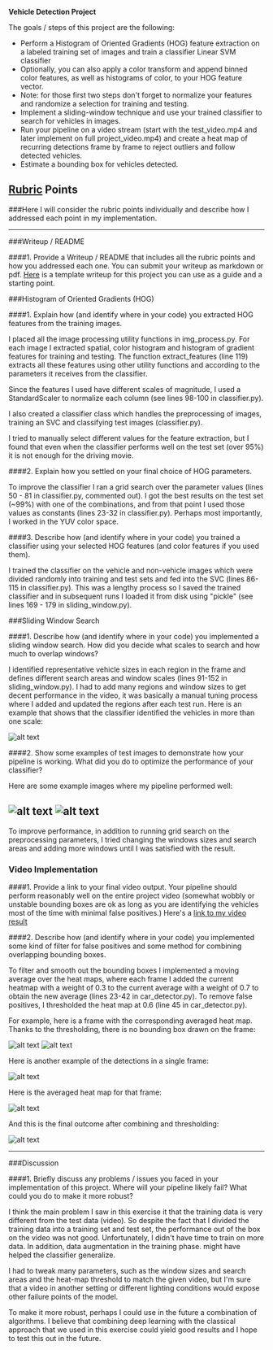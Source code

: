 **Vehicle Detection Project**

The goals / steps of this project are the following:

* Perform a Histogram of Oriented Gradients (HOG) feature extraction on a labeled training set of images and train a classifier Linear SVM classifier
* Optionally, you can also apply a color transform and append binned color features, as well as histograms of color, to your HOG feature vector. 
* Note: for those first two steps don't forget to normalize your features and randomize a selection for training and testing.
* Implement a sliding-window technique and use your trained classifier to search for vehicles in images.
* Run your pipeline on a video stream (start with the test_video.mp4 and later implement on full project_video.mp4) and create a heat map of recurring detections frame by frame to reject outliers and follow detected vehicles.
* Estimate a bounding box for vehicles detected.

[//]: # (Image References)
[image1]: ./examples/676.jpg
[image2]: ./examples/984.jpg
[image3]: ./examples/boxes_725.jpg
[image4]: ./examples/60.jpg
[image5]: ./examples/map_60.jpg
[image6]: ./examples/194.jpg
[image7]: ./examples/map_194.jpg
[image8]: ./examples/boxes_194.jpg
[video1]: ./project_video.mp4

## [Rubric](https://review.udacity.com/#!/rubrics/513/view) Points
###Here I will consider the rubric points individually and describe how I addressed each point in my implementation.  

---
###Writeup / README

####1. Provide a Writeup / README that includes all the rubric points and how you addressed each one.  You can submit your writeup as markdown or pdf.  [Here](https://github.com/udacity/CarND-Vehicle-Detection/blob/master/writeup_template.md) is a template writeup for this project you can use as a guide and a starting point.  



###Histogram of Oriented Gradients (HOG)

####1. Explain how (and identify where in your code) you extracted HOG features from the training images.

I placed all the image processing utility functions in img_process.py. For each image I extracted spatial, color histogram and histogram of gradient features for training and testing.
The function extract_features (line 119) extracts all these features using other utility functions and according to the parameters it receives from the classifier.

Since the features I used have different scales of magnitude, I used a StandardScaler to normalize each column (see lines 98-100 in classifier.py).

I also created a classifier class which handles the preprocessing of images, training an SVC and classifying test images (classifier.py).


I tried to manually select different values for the feature extraction, but I found that even when the classifier performs well on the test set (over 95%) it is not enough for the driving movie.


####2. Explain how you settled on your final choice of HOG parameters.

To improve the classifier I ran a grid search over the parameter values (lines 50 - 81 in classifier.py, commented out). I got the best results on the test set (~99%) with one of the combinations, and from that point I used those values as constants (lines 23-32 in classifier.py). Perhaps most importantly, I worked in the YUV color space. 


####3. Describe how (and identify where in your code) you trained a classifier using your selected HOG features (and color features if you used them).

I trained the classifier on the vehicle and non-vehicle images which were divided randomly into training and test sets and fed into the SVC (lines 86-115 in classifier.py).
This was a lengthy process so I saved the trained classifier and in subsequent runs I loaded it from disk using "pickle" (see lines 169 - 179 in sliding_window.py).

###Sliding Window Search

####1. Describe how (and identify where in your code) you implemented a sliding window search.  How did you decide what scales to search and how much to overlap windows?

I identified representative vehicle sizes in each region in the frame and defines different search areas and window scales (lines 91-152 in sliding_window.py).
I had to add many regions and window sizes to get decent performance in the video, it was basically a manual tuning process where I added and updated the regions after each test run.
Here is an example that shows that the classifier identified the vehicles in more than one scale:


![alt text][image3]

####2. Show some examples of test images to demonstrate how your pipeline is working.  What did you do to optimize the performance of your classifier?

Here are some example images where my pipeline performed well:

![alt text][image1]
![alt text][image2]
---

To improve performance, in addition to running grid search on the preprocessing parameters, I tried changing the windows sizes and search areas and adding more windows until I was satisfied with the result.

### Video Implementation

####1. Provide a link to your final video output.  Your pipeline should perform reasonably well on the entire project video (somewhat wobbly or unstable bounding boxes are ok as long as you are identifying the vehicles most of the time with minimal false positives.)
Here's a [link to my video result](https://youtu.be/_L4CQysvYnw)


####2. Describe how (and identify where in your code) you implemented some kind of filter for false positives and some method for combining overlapping bounding boxes.

To filter and smooth out the bounding boxes I implemented a moving average over the heat maps, where each frame I added the current heatmap with a weight of 0.3 to the current average with a weight of 0.7 to obtain the new average (lines 23-42 in car_detector.py). To remove false positives, I thresholded the heat map at 0.6 (line 45 in car_detector.py).

For example, here is a frame with the corresponding averaged heat map. Thanks to the thresholding, there is no bounding box drawn on the frame:

![alt text][image4]
![alt text][image5]

Here is another example of the detections in a single frame:

![alt text][image8]

Here is the averaged heat map for that frame:

![alt text][image7]

And this is the final outcome after combining and thresholding:

![alt text][image6]


---

###Discussion

####1. Briefly discuss any problems / issues you faced in your implementation of this project.  Where will your pipeline likely fail?  What could you do to make it more robust?

I think the main problem I saw in this exercise it that the training data is very different from the test data (video). So despite the fact that I divided the training data into a training set and test set, the performance out of the box on the video was not good. Unfortunately, I didn't have time to train on more data. In addition, data augmentation in the training phase. might have helped the classifier generalize.

I had to tweak many parameters, such as the window sizes and search areas and the heat-map threshold to match the given video, but I'm sure that a video in another setting or different lighting conditions would expose other failure points of the model.

To make it more robust, perhaps I could use in the future a combination of algorithms. I believe that combining deep learning with the classical approach that we used in this exercise could yield good results and I hope to test this out in the future.



